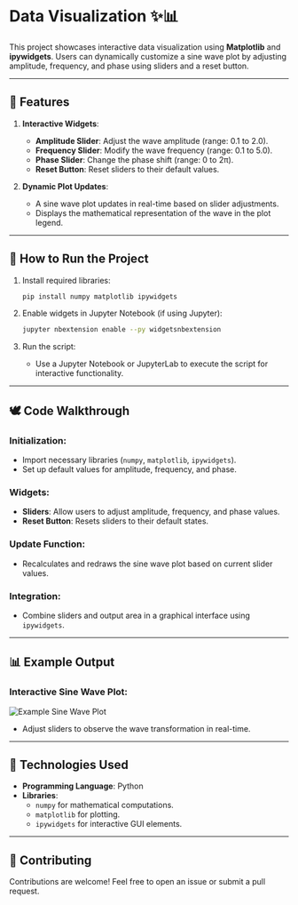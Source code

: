 # Data Visualization ✨📊

This project showcases interactive data visualization using **Matplotlib** and **ipywidgets**. Users can dynamically customize a sine wave plot by adjusting amplitude, frequency, and phase using sliders and a reset button.

---

## 🔧 Features
1. **Interactive Widgets**:
   - **Amplitude Slider**: Adjust the wave amplitude (range: 0.1 to 2.0).
   - **Frequency Slider**: Modify the wave frequency (range: 0.1 to 5.0).
   - **Phase Slider**: Change the phase shift (range: 0 to 2π).
   - **Reset Button**: Reset sliders to their default values.

2. **Dynamic Plot Updates**:
   - A sine wave plot updates in real-time based on slider adjustments.
   - Displays the mathematical representation of the wave in the plot legend.

---

## 🚀 How to Run the Project

1. Install required libraries:
   ```bash
   pip install numpy matplotlib ipywidgets
   ```

2. Enable widgets in Jupyter Notebook (if using Jupyter):
   ```bash
   jupyter nbextension enable --py widgetsnbextension
   ```

3. Run the script:
   - Use a Jupyter Notebook or JupyterLab to execute the script for interactive functionality.

---

## 🕊️ Code Walkthrough

### Initialization:
- Import necessary libraries (`numpy`, `matplotlib`, `ipywidgets`).
- Set up default values for amplitude, frequency, and phase.

### Widgets:
- **Sliders**: Allow users to adjust amplitude, frequency, and phase values.
- **Reset Button**: Resets sliders to their default states.

### Update Function:
- Recalculates and redraws the sine wave plot based on current slider values.

### Integration:
- Combine sliders and output area in a graphical interface using `ipywidgets`.

---

## 📊 Example Output

### Interactive Sine Wave Plot:
![Example Sine Wave Plot]([https://drive.google.com/file/d/1_QYyLm5t-Hw93sH4vZ6T6BSgyyqivtSC/view?usp=sharing])

- Adjust sliders to observe the wave transformation in real-time.

---

## 📖 Technologies Used
- **Programming Language**: Python
- **Libraries**:
  - `numpy` for mathematical computations.
  - `matplotlib` for plotting.
  - `ipywidgets` for interactive GUI elements.

---

## 🙏 Contributing
Contributions are welcome! Feel free to open an issue or submit a pull request.
